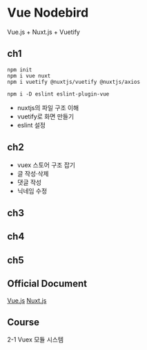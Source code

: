 # Vue Nodebird
Vue.js + Nuxt.js + Vuetify

## ch1
```command
npm init
npm i vue nuxt
npm i vuetify @nuxtjs/vuetify @nuxtjs/axios

npm i -D eslint eslint-plugin-vue
```
- nuxtjs의 파일 구조 이해
- vuetify로 화면 만들기
- eslint 설정

## ch2
- vuex 스토어 구조 잡기
- 글 작성·삭제
- 댓글 작성
- 닉네임 수정

## ch3

## ch4

## ch5

## Official Document
[Vue.js](https://kr.vuejs.org)
[Nuxt.js](https://ko.nuxtjs.org)

## Course
2-1 Vuex 모듈 시스템